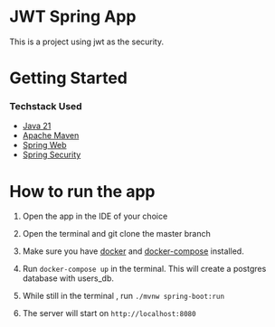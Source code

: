# JWT Spring App

This is a project using jwt as the security.

# Getting Started

### Techstack Used

- [Java 21](https://jdk.java.net/21/)
- [Apache Maven](https://maven.apache.org/guides/index.html)
- [Spring Web](https://docs.spring.io/spring-boot/docs/3.1.5/reference/htmlsingle/index.html#web)
- [Spring Security](https://spring.io/projects/spring-security)

# How to run the app

1. Open the app in the IDE of your choice

2. Open the terminal and git clone the master branch

3. Make sure you have [docker](https://www.docker.com/) and [docker-compose](https://docs.docker.com/compose/) installed.

4. Run `docker-compose up` in the terminal. This will create a postgres database with users_db.

5. While still in the terminal , run `./mvnw spring-boot:run`

6. The server will start on `http://localhost:8080`
